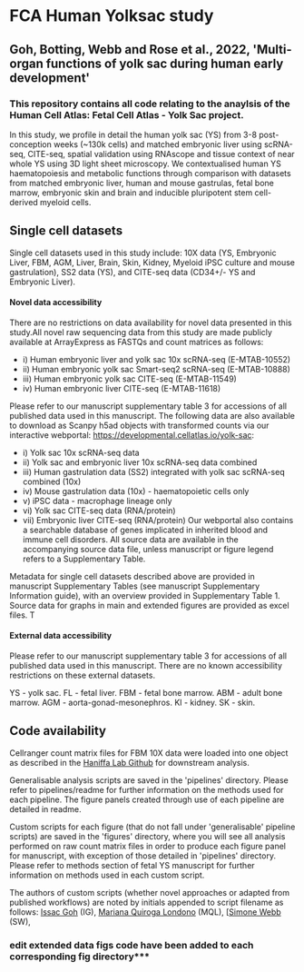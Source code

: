 # FCA Human Yolksac study
## Goh, Botting, Webb and Rose et al., 2022, 'Multi-organ functions of yolk sac during human early development'

### This repository contains all code relating to the anaylsis of the Human Cell Atlas: Fetal Cell Atlas - Yolk Sac project. 

In this study, we profile in detail the human yolk sac (YS) from 3-8 post-conception weeks (~130k cells) and matched embryonic liver using scRNA-seq, CITE-seq, spatial validation using RNAscope and tissue context of near whole YS using 3D light sheet microscopy. We contextualised human YS haematopoiesis and metabolic functions through comparison with datasets from matched embryonic liver, human and mouse gastrulas, fetal bone marrow, embryonic skin and brain and inducible pluripotent stem cell-derived myeloid cells. 

## Single cell datasets 

Single cell datasets used in this study include: 10X data (YS, Embryonic Liver, FBM, AGM, Liver, Brain, Skin, Kidney, Myeloid iPSC culture and mouse gastrulation), SS2 data (YS), and CITE-seq data (CD34+/- YS and Embryonic Liver). 

#### Novel data accessibility
There are no restrictions on data availability for novel data presented in this study.All novel raw sequencing data from this study are made publicly available at ArrayExpress as FASTQs and count matrices as follows:
- i) Human embryonic liver and yolk sac 10x scRNA-seq (E-MTAB-10552)
- ii) Human embryonic yolk sac Smart-seq2 scRNA-seq (E-MTAB-10888)
- iii) Human embryonic yolk sac CITE-seq (E-MTAB-11549)  
- iv) Human embryonic liver CITE-seq (E-MTAB-11618)

Please refer to our manuscript supplementary table 3 for accessions of all published data used in this manuscript.
The following data are also available to download as Scanpy h5ad objects with transformed counts via our interactive webportal: https://developmental.cellatlas.io/yolk-sac: 
- i) Yolk sac 10x scRNA-seq data
- ii) Yolk sac and embryonic liver 10x scRNA-seq data combined
- iii) Human gastrulation data (SS2) integrated with yolk sac scRNA-seq combined (10x)
- iv) Mouse gastrulation data (10x) - haematopoietic cells only
- v) iPSC data - macrophage lineage only
- vi) Yolk sac CITE-seq data (RNA/protein)
- vii) Embryonic liver CITE-seq (RNA/protein)
Our webportal also contains a searchable database of genes implicated in inherited blood and immune cell disorders. All source data are available in the accompanying source data file, unless manuscript or figure legend refers to a Supplementary Table. 

Metadata for single cell datasets described above are provided in manuscript Supplementary Tables (see manuscript Supplementary Information guide), with an overview provided in Supplementary Table 1. Source data for graphs in main and extended figures are provided as excel files. T

#### External data accessibility
Please refer to our manuscript supplementary table 3 for accessions of all published data used in this manuscript. There are no known accessibility restrictions on these external datasets. 

YS - yolk sac. FL - fetal liver. FBM - fetal bone marrow. ABM - adult bone marrow. AGM - aorta-gonad-mesonephros. KI - kidney. SK - skin.

## Code availability

Cellranger count matrix files for FBM 10X data were loaded into one object as described in the [Haniffa Lab Github](https://github.com/haniffalab/FCA_liver) for downstream analysis. 

Generalisable analysis scripts are saved in the 'pipelines' directory. Please refer to pipelines/readme for further information on the methods used for each pipeline. The figure panels created through use of each pipeline are detailed in readme.

Custom scripts for each figure (that do not fall under 'generalisable' pipeline scripts) are saved in the 'figures' directory, where you will see all analysis performed on raw count matrix files in order to produce each figure panel for manuscript, with exception of those detailed in 'pipelines' directory. Please refer to methods section of fetal YS manuscript for further information on methods used in each custom script. 

The authors of custom scripts (whether novel approaches or adapted from published workflows) are noted by initials appended to script filename as follows: [Issac Goh](https://github.com/Issacgoh) (IG), [Mariana Quiroga Londono](https://github.com/marianaql) (MQL), [[Simone Webb](https://github.com/simonewebb) (SW), 


### edit extended data figs code have been added to each corresponding fig directory***
